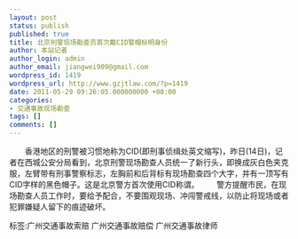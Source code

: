 ```yaml
---
layout: post
status: publish
published: true
title: 北京刑警现场勘查员首次戴CID警帽标明身份
author: 本站记者
author_login: admin
author_email: jiangwei909@gmail.com
wordpress_id: 1419
wordpress_url: http://www.gzjtlaw.com/?p=1419
date: 2011-05-29 09:26:05.000000000 +08:00
categories:
- 交通事故现场勘查
tags: []
comments: []
---
```

　　香港地区的刑警被习惯地称为CID(即刑事侦缉处英文缩写)，昨日(14日)，记者在西城公安分局看到，北京刑警现场勘查人员统一了新行头，即换成灰白色夹克服，左臂带有刑事警察标志，左胸前和后背标有现场勘查四个大字，并有一顶写有CID字样的黑色帽子。这是北京警方首次使用CID称谓。　　警方提醒市民，在现场勘查人员工作时，要给予配合，不要围观现场、冲闯警戒线，以防止将现场或者犯罪嫌疑人留下的痕迹破坏。标签:广州交通事故索赔 广州交通事故赔偿 广州交通事故律师
